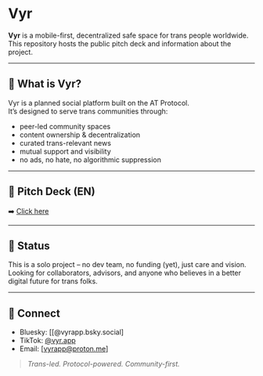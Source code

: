 # Vyr

**Vyr** is a mobile-first, decentralized safe space for trans people worldwide.  
This repository hosts the public pitch deck and information about the project.

---

## 🧭 What is Vyr?

Vyr is a planned social platform built on the AT Protocol.  
It’s designed to serve trans communities through:

- peer-led community spaces
- content ownership & decentralization
- curated trans-relevant news
- mutual support and visibility
- no ads, no hate, no algorithmic suppression

---

## 📎 Pitch Deck (EN)

➡️ [Click here ](https://github.com/ErikNate/vyr/blob/main/Vyr_Pitch_Deck_EN.pdf)

---

## 🙌 Status

This is a solo project – no dev team, no funding (yet), just care and vision.  
Looking for collaborators, advisors, and anyone who believes in a better digital future for trans folks.

---

## 🔗 Connect

- Bluesky: [[@vyrapp.bsky.social]
- TikTok: [@vyr.app](https://www.tiktok.com/@vyr.app)  
- Email: [vyrapp@proton.me]

> *Trans-led. Protocol-powered. Community-first.*

